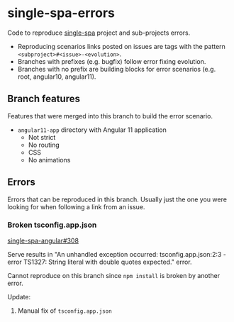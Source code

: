 # single-spa-errors

Code to reproduce [single-spa](https://github.com/single-spa) project and sub-projects errors.

* Reproducing scenarios links posted on issues are tags with the pattern
  `<subproject>#<issue>-<evolution>`.
* Branches with prefixes (e.g. bugfix) follow error fixing evolution.
* Branches with no prefix are building blocks for error scenarios (e.g. root, angular10, angular11).


## Branch features

Features that were merged into this branch to build the error scenario.

* `angular11-app` directory with Angular 11 application
  * Not strict
  * No routing
  * CSS
  * No animations


## Errors

Errors that can be reproduced in this branch. Usually just the one you were looking for when
following a link from an issue.

### Broken tsconfig.app.json

[single-spa-angular#308](https://github.com/single-spa/single-spa-angular/issues/308)

Serve results in "An unhandled exception occurred: tsconfig.app.json:2:3 - error TS1327: String
literal with double quotes expected." error.

Cannot reproduce on this branch since `npm install` is broken by another error.

Update:
1. Manual fix of `tsconfig.app.json`
